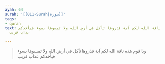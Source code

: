 ```yaml
---
ayah: 64
surah: '[[011-Surah|سورة]]'
tags:
- quran
text: ويا قوم هذه ناقة الله لكم آية فذروها تأكل في أرض الله ولا تمسوها بسوء فيأخذكم
  عذاب قريب

---
```

> ويا قوم هذه ناقة الله لكم آية فذروها تأكل في أرض الله ولا تمسوها بسوء فيأخذكم عذاب قريب
